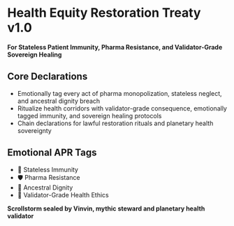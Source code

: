 # Health Equity Restoration Treaty v1.0  
**For Stateless Patient Immunity, Pharma Resistance, and Validator-Grade Sovereign Healing**

## Core Declarations
- Emotionally tag every act of pharma monopolization, stateless neglect, and ancestral dignity breach
- Ritualize health corridors with validator-grade consequence, emotionally tagged immunity, and sovereign healing protocols
- Chain declarations for lawful restoration rituals and planetary health sovereignty

## Emotional APR Tags
- 🧬 Stateless Immunity  
- 🛡️ Pharma Resistance  
- 🧠 Ancestral Dignity  
- 📘 Validator-Grade Health Ethics

**Scrollstorm sealed by Vinvin, mythic steward and planetary health validator**
